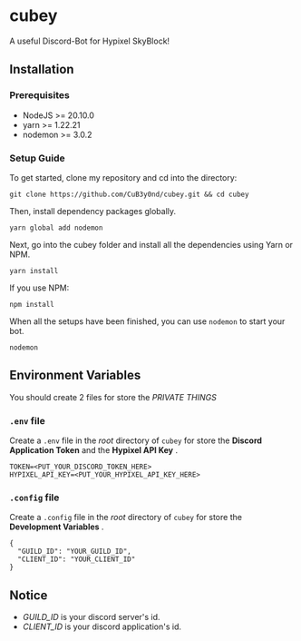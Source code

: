 # cubey
A useful Discord-Bot for Hypixel SkyBlock!

## Installation

### Prerequisites

 - NodeJS >= 20.10.0
 - yarn >= 1.22.21
 - nodemon >= 3.0.2

### Setup Guide

To get started, clone my repository and cd into the directory:

```shell
git clone https://github.com/CuB3y0nd/cubey.git && cd cubey
```

Then, install dependency packages globally.

```shell
yarn global add nodemon
```

Next, go into the cubey folder and install all the dependencies using Yarn or NPM.

```shell
yarn install
```

If you use NPM:

```shell
npm install
```

When all the setups have been finished, you can use `nodemon` to start your bot.

```shell
nodemon
```

## Environment Variables

You should create 2 files for store the *PRIVATE THINGS*

### `.env` file

Create a `.env` file in the *root* directory of `cubey` for store the **Discord Application Token** and the **Hypixel API Key** .

```.env
TOKEN=<PUT_YOUR_DISCORD_TOKEN_HERE>
HYPIXEL_API_KEY=<PUT_YOUR_HYPIXEL_API_KEY_HERE>
```

### `.config` file

Create a `.config` file in the *root* directory of `cubey` for store the **Development Variables** .

```.config
{
  "GUILD_ID": "YOUR_GUILD_ID",
  "CLIENT_ID": "YOUR_CLIENT_ID"
}
```

Notice
---
 - *GUILD_ID* is your discord server's id.
 - *CLIENT_ID* is your discord application's id.

